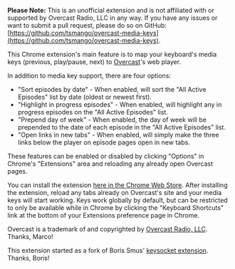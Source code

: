 **Please Note:** This is an unofficial extension and is not affiliated with or supported by Overcast Radio, LLC in any way. If you have any issues or want to submit a pull request, please do so on GitHub: [https://github.com/tsmango/overcast-media-keys](https://github.com/tsmango/overcast-media-keys).

This Chrome extension's main feature is to map your keyboard's media keys (previous, play/pause, next) to [Overcast](https://overcast.fm)'s web player.

In addition to media key support, there are four options:

* "Sort episodes by date" - When enabled, will sort the "All Active Episodes" list by date (oldest or newest first).
* "Highlight in progress episodes" - When enabled, will highlight any in progress episodes on the "All Active Episodes" list.
* "Prepend day of week" - When enabled, the day of week will be prepended to the date of each episode in the "All Active Episodes" list.
* "Open links in new tabs" - When enabled, will simply make the three links below the player on episode pages open in new tabs.

These features can be enabled or disabled by clicking "Options" in Chrome's "Extensions" area and reloading any already open Overcast pages.

You can install the extension [here in the Chrome Web Store](https://chrome.google.com/webstore/detail/media-keys-for-overcast/iomjboggdipkbeddinniaoiffjibdach). After installing the extension, reload any tabs already on Overcast's site and your media keys will start working. Keys work globally by default, but can be restricted to only be available while in Chrome by clicking the "Keyboard Shortcuts" link at the bottom of your Extensions preference page in Chrome.

Overcast is a trademark of and copyrighted by [Overcast Radio, LLC](https://overcast.fm). Thanks, Marco!

This extension started as a fork of Boris Smus' [keysocket extension](https://github.com/borismus/keysocket). Thanks, Boris!
